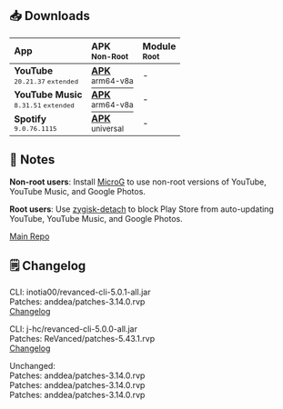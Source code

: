 ## 📥 Downloads
  
| App  | APK<br/><sup>Non-Root</sup> | Module<br/><sup>Root</sup> |  
| :--- | :-------------------------- | :------------------------- |  
| **YouTube**<br/><sup>`20.21.37` `extended`</sup> | [**APK**<br/><sup>arm64-v8a</sup>](https://github.com/Ven0m0/revanced-apps/releases/download/10/youtube-revanced-extended-v20.21.37-arm64-v8a.apk) | - |  
| **YouTube Music**<br/><sup>`8.31.51` `extended`</sup> | [**APK**<br/><sup>arm64-v8a</sup>](https://github.com/Ven0m0/revanced-apps/releases/download/10/youtube-music-revanced-extended-v8.31.51-arm64-v8a.apk) | - |  
| **Spotify**<br/><sup>`9.0.76.1115`</sup> | [**APK**<br/><sup>universal</sup>](https://github.com/Ven0m0/revanced-apps/releases/download/10/spotify-revanced-v9.0.76.1115-all.apk) | - |  

## 📌 Notes
  
**Non-root users**: Install [MicroG](https://github.com/ReVanced/GmsCore/releases) to use non-root versions of YouTube, YouTube Music, and Google Photos.
  
**Root users**: Use [zygisk-detach](https://github.com/j-hc/zygisk-detach) to block Play Store from auto-updating YouTube, YouTube Music, and Google Photos.
  
[Main Repo](https://github.com/avisek/revanced-apps)  

## 🗒️ Changelog
  
CLI: inotia00/revanced-cli-5.0.1-all.jar  
Patches: anddea/patches-3.14.0.rvp  
[Changelog](https://github.com/anddea/revanced-patches/releases/tag/v3.14.0)

CLI: j-hc/revanced-cli-5.0.0-all.jar  
Patches: ReVanced/patches-5.43.1.rvp  
[Changelog](https://github.com/ReVanced/revanced-patches/releases/tag/v5.43.1)  

Unchanged:  
Patches: anddea/patches-3.14.0.rvp  
Patches: anddea/patches-3.14.0.rvp  
Patches: anddea/patches-3.14.0.rvp        
